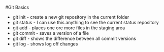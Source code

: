 
#Git Basics

* git init - create a new git repository in the current folder
* git status - I can use this anything to see the current status repository
* git add - places one ore more files in the staging area
* git commit - saves a version of a file
* git diff - shows the difference between all commit versions
* git log - shows log off changes
